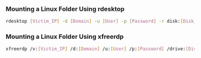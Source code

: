 
### Mounting a Linux Folder Using rdesktop
```bash
rdesktop [Victim_IP] -d [Domain] -u [User] -p [Password] -r disk:[Disk_Name_Shown_on_Victim]='[Shared_Path]'
```

### Mounting a Linux Folder Using xfreerdp
```bash
xfreerdp /v:[Victim_IP] /d:[Domain] /u:[User] /p:[Password] /drive:[Disk_Name_Shown_on_Victim],[Shared_Path]
```